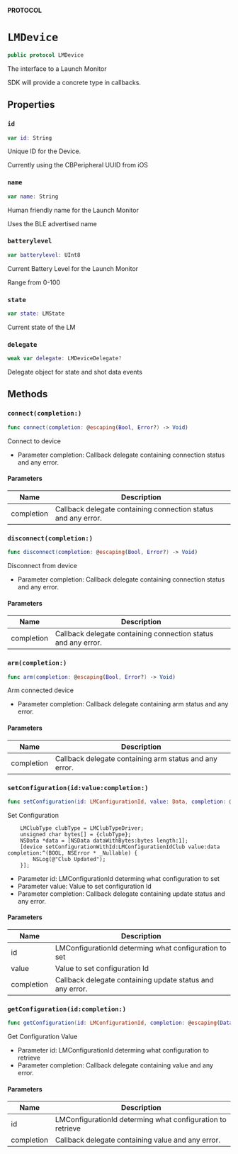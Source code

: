 **PROTOCOL**

# `LMDevice`

```swift
public protocol LMDevice
```

The interface to a Launch Monitor

SDK will provide a concrete type in callbacks.

## Properties
### `id`

```swift
var id: String
```

Unique ID for the Device.

Currently using the CBPeripheral UUID from iOS

### `name`

```swift
var name: String
```

Human friendly name for the Launch Monitor

Uses the BLE advertised name

### `batterylevel`

```swift
var batterylevel: UInt8
```

Current Battery Level  for the Launch Monitor

Range from 0-100

### `state`

```swift
var state: LMState
```

Current state of the LM

### `delegate`

```swift
weak var delegate: LMDeviceDelegate?
```

Delegate object for state and shot data events

## Methods
### `connect(completion:)`

```swift
func connect(completion: @escaping(Bool, Error?) -> Void)
```

Connect to device

- Parameter completion: Callback delegate containing connection status and any error.

#### Parameters

| Name | Description |
| ---- | ----------- |
| completion | Callback delegate containing connection status and any error. |

### `disconnect(completion:)`

```swift
func disconnect(completion: @escaping(Bool, Error?) -> Void)
```

Disconnect from device

- Parameter completion: Callback delegate containing connection status and any error.

#### Parameters

| Name | Description |
| ---- | ----------- |
| completion | Callback delegate containing connection status and any error. |

### `arm(completion:)`

```swift
func arm(completion: @escaping(Bool, Error?) -> Void)
```

Arm connected device

- Parameter completion: Callback delegate containing arm status and any error.

#### Parameters

| Name | Description |
| ---- | ----------- |
| completion | Callback delegate containing arm status and any error. |

### `setConfiguration(id:value:completion:)`

```swift
func setConfiguration(id: LMConfigurationId, value: Data, completion: @escaping(Bool, Error?) -> Void)
```

Set Configuration

```objc
    LMClubType clubType = LMClubTypeDriver;
    unsigned char bytes[] = {clubType};
    NSData *data = [NSData dataWithBytes:bytes length:1];
    [device setConfigurationWithId:LMConfigurationIdClub value:data completion:^(BOOL, NSError * _Nullable) {
        NSLog(@"Club Updated");
    }];
```

- Parameter id: LMConfigurationId determing what configuration to set
- Parameter value: Value to set configuration Id
- Parameter completion: Callback delegate containing update status and any error.

#### Parameters

| Name | Description |
| ---- | ----------- |
| id | LMConfigurationId determing what configuration to set |
| value | Value to set configuration Id |
| completion | Callback delegate containing update status and any error. |

### `getConfiguration(id:completion:)`

```swift
func getConfiguration(id: LMConfigurationId, completion: @escaping(Data, Error?) -> Void)
```

Get Configuration Value

- Parameter id: LMConfigurationId determing what configuration to retrieve
- Parameter completion: Callback delegate containing value and any error.

#### Parameters

| Name | Description |
| ---- | ----------- |
| id | LMConfigurationId determing what configuration to retrieve |
| completion | Callback delegate containing value and any error. |